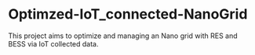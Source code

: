 # Optimzed-IoT_connected-NanoGrid
This project aims to optimize and managing an Nano grid with RES and BESS via IoT collected data.
